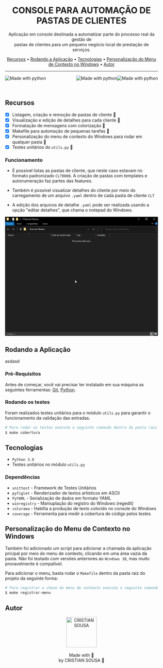 <h1 align="center">CONSOLE PARA AUTOMAÇÃO DE PASTAS DE CLIENTES</h1>

<p align="center">Aplicação em console destinada a automatizar parte do processo real da gestão de <br> pastas de clientes para um pequeno negócio local
de prestação de serviços.</p>

<p align="center">
 <a href="#recursos">Recursos</a> •
 <a href="#rodando-a-aplicação">Rodando a Aplicação</a> •
 <a href="#tecnologias">Tecnologias</a> •
 <a href="#personalização-do-menu-de-contexto-no-windows">Personalização do Menu de Contexto no Windows</a> •
 <a href="#autor">Autor</a>
</p>

---

<p>
  <img src="https://img.shields.io/badge/Python-3776AB?style=for-the-badge&logo=python&logoColor=white" alt="Made with python" height="30">
  <img src="http://ForTheBadge.com/images/badges/made-with-python.svg" alt="Made with python" height="30" align="right">
  <img src="http://ForTheBadge.com/images/badges/built-with-love.svg" alt="Made with python" height="30" align="right">
</p>
<br>

## Recursos
- [x] Listagem, criação e remoção de pastas de cliente :tada:
- [x] Visualização e edição de detalhes para cada cliente :tada:
- [x] Formatação de mensagens com colorização :tada:
- [x] Makefile para automação de pequenas tarefas :tada:
- [x] Personalização do menu de contexto do Windows para rodar em qualquer pasta :tada:
- [x] Testes unitários do `utils.py` :tada:

### Funcionamento

* É possível listas as pastas de cliente, que neste caso estavam no formato padronizado `CLT0000`.
A criação de pastas com templates e autonumeração faz partes das features.

* Também é possível visualizar detalhes do cliente por meio do carregamento de um arquivo `.yaml` dentro de cada pasta de cliente `CLT`

* A edição dos arquivos de detalhe `.yaml` pode ser realizada usando a opção "editar detalhes", que chama o notepad do Windows.

<div>
    <p>
        <img src="https://github.com/engcs/console_folder_manager/blob/master/docs/assets/img/Anima%C3%A7%C3%A3o-Menu-Contexto.gif"> 
    </p>
</div>

## Rodando a Aplicação
asdasd

### Pré-Requisitos

Antes de começar, você vai precisar ter instalado em sua máquina as seguintes ferramentas:
[Git](https://git-scm.com), [Python](https://www.python.org/).

### Rodando os testes

Foram realizados testes unitários para o módulo `utils.py` para garantir o funcionamento da validação das entradas.

```bash
# Para rodar os testes execute o seguinte comando dentro da pasta raiz da aplicação
$ make cobertura
```

## Tecnologias

* `Python 3.9`
* Testes unitários no módulo `utils.py`

### Dependências
* `unittest` - Framework de Testes Unitários
* `pyfiglet` - Renderizador de textos artísticos em ASCII
* `PyYAML` - Serialização de dados em formato YAML
* `winregistry` - Maniuplação do registro do Windows (regedit)
* `colorama` - Habilta a produção de texto colorido no console do Windows
* `coverage` - Ferramenta para medir a cobertura de código pelos testes

## Personalização do Menu de Contexto no Windows

Também foi adicionado um script para adicionar a chamada da aplicação pricipal por meio do menu de contexto,
clicando em uma área vazia da pasta. Não foi testado com versões anteriores ao `Windows 10`, mas muito provavelmente é compatível.

Para adicionar o menu, basta rodar o `Makefile` dentro da pasta raiz do projeto da seguinte forma:

```bash
# Para registrar a chave do menu de contexto execute o seguinte comando dentro da pasta raiz da aplicação
$ make registrar-menu
```

## Autor
<div>
  <p align="center">
    <img title="CRISTIAN SOUSA" src="https://avatars.githubusercontent.com/engcs" height="100" width="100" />
  </p>
  <p align="center" >
    Made with 💜 <br>by CRISTIAN SOUSA 👋
  </p>
</div>
